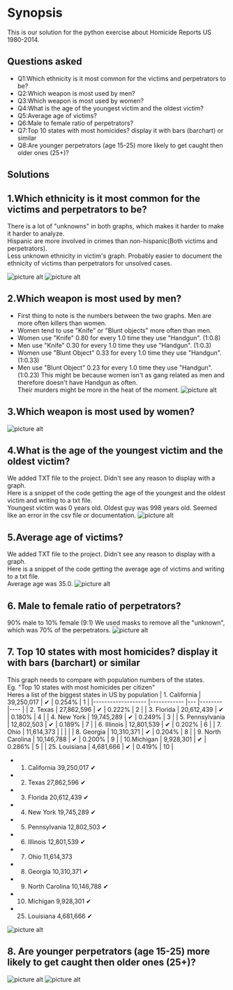 Synopsis
=============
This is our solution for the python exercise about Homicide Reports US 1980-2014.

Questions asked
-------
 * Q1:Which ethnicity is it most common for the victims and perpetrators to be?
 * Q2:Which weapon is most used by men?
 * Q3:Which weapon is most used by women?
 * Q4:What is the age of the youngest victim and the oldest victim?
 * Q5:Average age of victims?
 * Q6:Male to female ratio of perpetrators?
 * Q7:Top 10 states with most homicides? display it with bars (barchart) or similar
 * Q8:Are younger perpetrators (age 15-25) more likely to get caught then older ones (25+)?

Solutions
-------
## 1.Which ethnicity is it most common for the victims and perpetrators to be?  
There is a lot of "unknowns" in both graphs, which makes it harder to make it harder to analyze.  
Hispanic are more involved in crimes than non-hispanic(Both victims and perpetrators).  
Less unknown ethnicity in victim's graph. Probably easier to document the ethnicity of victims than perpetrators for unsolved cases.    

![picture alt](http://i.imgur.com/kiTMhvX.png)
![picture alt](http://i.imgur.com/lqvISgY.png)

## 2.Which weapon is most used by men?
 * First thing to note is the numbers between the two graphs. Men are more often killers than women.  
 * Women tend to use "Knife" or "Blunt objects" more often than men.  
 * Women use "Knife" 0.80 for every 1.0 time they use "Handgun". (1:0.8)  
 * Men use "Knife" 0.30 for every 1.0 time they use "Handgun". (1:0.3)
 * Women use "Blunt Object" 0.33 for every 1.0 time they use "Handgun". (1:0.33)  
 * Men use "Blunt Object" 0.23 for every 1.0 time they use "Handgun". (1:0.23)
This might be because women isn't as gang related as men and therefore doesn't have Handgun as often.  
Their murders might be more in the heat of the moment. 
![picture alt](http://i.imgur.com/9f7HiSa.png)

## 3.Which weapon is most used by women?
![picture alt](http://i.imgur.com/nyvX1Q7.png)

## 4.What is the age of the youngest victim and the oldest victim?
We added TXT file to the project. Didn't see any reason to display with a graph.  
Here is a snippet of the code getting the age of the youngest and the oldest victim and writing to a txt file.  
Youngest victim was 0 years old. Oldest guy was 998 years old. Seemed like an error in the csv file or documentation.
 ![picture alt](http://i.imgur.com/Zu0pSLS.jpg)

## 5.Average age of victims?
We added TXT file to the project. Didn't see any reason to display with a graph.  
Here is a snippet of the code getting the average age of victims and writing to a txt file.  
Average age was 35.0.
![picture alt](http://i.imgur.com/Ti46wIl.jpg)

## 6. Male to female ratio of perpetrators?
90% male to 10% female (9:1) We used masks to remove all the "unknown", which was 70% of the perpetrators.
![picture alt](http://i.imgur.com/hOn1crU.png)

## 7. Top 10 states with most homicides? display it with bars (barchart) or similar
This graph needs to compare with population numbers of the states.  
Eg. "Top 10 states with most homicides per citizen"  
Heres a list of the biggest states in US by population
| 1. California     	| 39,250,017 	| ✔ 	| 0.254% 	| 1  	|
|-------------------	|------------	|---	|--------	|----	|
| 2. Texas          	| 27,862,596 	| ✔ 	| 0.222% 	| 2  	|
| 3. Florida        	| 20,612,439 	| ✔ 	| 0.180% 	| 4  	|
| 4. New York       	| 19,745,289 	| ✔ 	| 0.249% 	| 3  	|
| 5. Pennsylvania   	| 12,802,503 	| ✔ 	| 0.189% 	| 7  	|
| 6. Illinois       	| 12,801,539 	| ✔ 	| 0.202% 	| 6  	|
| 7. Ohio           	| 11,614,373 	|   	|        	|    	|
| 8. Georgia        	| 10,310,371 	| ✔ 	| 0.204% 	| 8  	|
| 9. North Carolina 	| 10,146,788 	| ✔ 	| 0.200% 	| 9  	|
| 10.Michigan       	| 9,928,301  	| ✔ 	| 0.286% 	| 5  	|
| 25. Louisiana     	| 4,681,666  	| ✔ 	| 0.419% 	| 10 	|
* 1. California		    39,250,017 ✔
* 2. Texas			        27,862,596 ✔
* 3. Florida			      20,612,439	✔
* 4. New York			     19,745,289 ✔
* 5. Pennsylvania		  12,802,503 ✔
* 6. Illinois			     12,801,539 ✔
* 7. Ohio				        11,614,373 
* 8. Georgia			      10,310,371 ✔
* 9. North Carolina 	10,146,788 ✔
* 10. Michigan			     9,928,301 ✔
* 25. Louisiana	      4,681,666 ✔

![picture alt](http://i.imgur.com/RyLyWNR.png)

## 8. Are younger perpetrators (age 15-25) more likely to get caught then older ones (25+)?
![picture alt](http://i.imgur.com/Gh4JYa5.png)
![picture alt](http://i.imgur.com/DFmFyuv.png)
